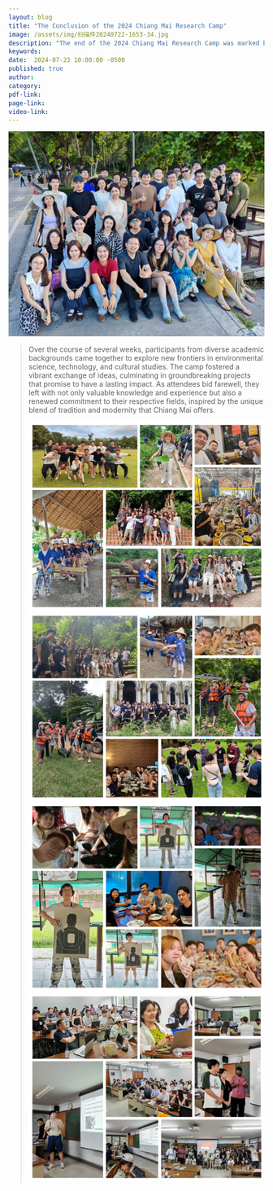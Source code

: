 ```yaml
---
layout: blog
title: "The Conclusion of the 2024 Chiang Mai Research Camp"
image: /assets/img/扫描件20240722-1653-34.jpg
description: "The end of the 2024 Chiang Mai Research Camp was marked by a celebration of innovation and collaboration."
keywords: 
date:  2024-07-23 10:00:00 -0500
published: true
author:
category:
pdf-link:
page-link:
video-link:
---
```


![Chiang Mai Camp Group](/assets/img/扫描件20240722-1653-34.jpg "Chiang Mai Camp Group")
> Over the course of several weeks, participants from diverse academic backgrounds came together to explore new frontiers in environmental science, technology, and cultural studies. The camp fostered a vibrant exchange of ideas, culminating in groundbreaking projects that promise to have a lasting impact. As attendees bid farewell, they left with not only valuable knowledge and experience but also a renewed commitment to their respective fields, inspired by the unique blend of tradition and modernity that Chiang Mai offers.
> 
> ![-](/assets/img/1.jpg "-")
> ![-](/assets/img/2.jpg "-")
> ![-](/assets/img/3.jpg "-")
> ![-](/assets/img/4.jpg "-")
